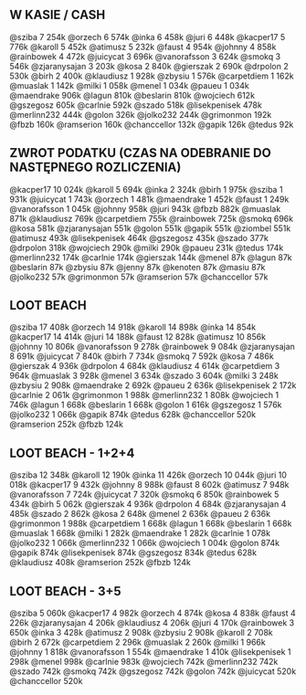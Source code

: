 ## W KASIE / CASH
@sziba 7 254k
@orzech 6 574k
@inka 6 458k
@juri 6 448k
@kacper17 5 776k
@karoll 5 452k
@atimusz 5 232k
@faust 4 954k
@johnny 4 858k
@rainbowek 4 472k
@juicycat 3 696k
@vanorafsson 3 624k
@smokq 3 546k
@zjaranysajan 3 203k
@kosa 2 840k
@gierszak 2 690k
@drpolon 2 530k
@birh 2 400k
@klaudiusz 1 928k
@zbysiu 1 576k
@carpetdiem 1 162k
@muaslak 1 142k
@milki 1 058k
@menel 1 034k
@paueu 1 034k
@maendrake 906k
@lagun 810k
@beslarin 810k
@wojciech 612k
@gszegosz 605k
@carlnie 592k
@szado 518k
@lisekpenisek 478k
@merlinn232 444k
@golon 326k
@jolko232 244k
@grimonmon 192k
@fbzb 160k
@ramserion 160k
@chanccellor 132k
@gapik 126k
@tedus 92k

## ZWROT PODATKU (CZAS NA ODEBRANIE DO NASTĘPNEGO ROZLICZENIA)
@kacper17 10 024k
@karoll 5 694k
@inka 2 324k
@birh 1 975k
@sziba 1 931k
@juicycat 1 743k
@orzech 1 481k
@maendrake 1 452k
@faust 1 249k
@vanorafsson 1 045k
@johnny 958k
@juri 943k
@fbzb 882k
@muaslak 871k
@klaudiusz 769k
@carpetdiem 755k
@rainbowek 725k
@smokq 696k
@kosa 581k
@zjaranysajan 551k
@golon 551k
@gapik 551k
@ziombel 551k
@atimusz 493k
@lisekpenisek 464k
@gszegosz 435k
@szado 377k
@drpolon 318k
@wojciech 290k
@milki 290k
@paueu 231k
@tedus 174k
@merlinn232 174k
@carlnie 174k
@gierszak 144k
@menel 87k
@lagun 87k
@beslarin 87k
@zbysiu 87k
@jenny 87k
@kenoten 87k
@masiu 87k
@jolko232 57k
@grimonmon 57k
@ramserion 57k
@chanccellor 57k

## LOOT BEACH
@sziba 17 408k
@orzech 14 918k
@karoll 14 898k
@inka 14 854k
@kacper17 14 414k
@juri 14 188k
@faust 12 828k
@atimusz 10 856k
@johnny 10 806k
@vanorafsson 9 278k
@rainbowek 9 084k
@zjaranysajan 8 691k
@juicycat 7 840k
@birh 7 734k
@smokq 7 592k
@kosa 7 486k
@gierszak 4 936k
@drpolon 4 684k
@klaudiusz 4 614k
@carpetdiem 3 964k
@muaslak 3 928k
@menel 3 634k
@szado 3 604k
@milki 3 248k
@zbysiu 2 908k
@maendrake 2 692k
@paueu 2 636k
@lisekpenisek 2 172k
@carlnie 2 061k
@grimonmon 1 988k
@merlinn232 1 808k
@wojciech 1 746k
@lagun 1 668k
@beslarin 1 668k
@golon 1 616k
@gszegosz 1 576k
@jolko232 1 066k
@gapik 874k
@tedus 628k
@chanccellor 520k
@ramserion 252k
@fbzb 124k

## LOOT BEACH - 1+2+4
@sziba 12 348k
@karoll 12 190k
@inka 11 426k
@orzech 10 044k
@juri 10 018k
@kacper17 9 432k
@johnny 8 988k
@faust 8 602k
@atimusz 7 948k
@vanorafsson 7 724k
@juicycat 7 320k
@smokq 6 850k
@rainbowek 5 434k
@birh 5 062k
@gierszak 4 936k
@drpolon 4 684k
@zjaranysajan 4 485k
@szado 2 862k
@kosa 2 648k
@menel 2 636k
@paueu 2 636k
@grimonmon 1 988k
@carpetdiem 1 668k
@lagun 1 668k
@beslarin 1 668k
@muaslak 1 668k
@milki 1 282k
@maendrake 1 282k
@carlnie 1 078k
@jolko232 1 066k
@merlinn232 1 066k
@wojciech 1 004k
@golon 874k
@gapik 874k
@lisekpenisek 874k
@gszegosz 834k
@tedus 628k
@klaudiusz 408k
@ramserion 252k
@fbzb 124k

## LOOT BEACH - 3+5
@sziba 5 060k
@kacper17 4 982k
@orzech 4 874k
@kosa 4 838k
@faust 4 226k
@zjaranysajan 4 206k
@klaudiusz 4 206k
@juri 4 170k
@rainbowek 3 650k
@inka 3 428k
@atimusz 2 908k
@zbysiu 2 908k
@karoll 2 708k
@birh 2 672k
@carpetdiem 2 296k
@muaslak 2 260k
@milki 1 966k
@johnny 1 818k
@vanorafsson 1 554k
@maendrake 1 410k
@lisekpenisek 1 298k
@menel 998k
@carlnie 983k
@wojciech 742k
@merlinn232 742k
@szado 742k
@smokq 742k
@gszegosz 742k
@golon 742k
@juicycat 520k
@chanccellor 520k

